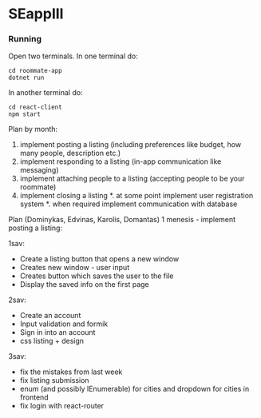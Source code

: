 # SEappIII

### Running

Open two terminals.
In one terminal do:
```
cd roommate-app
dotnet run
```
In another terminal do:
```
cd react-client
npm start
```
Plan by month:
1. implement posting a listing (including preferences like budget, how many people, description etc.) 
2. implement responding to a listing (in-app communication like messaging) 
3. implement attaching people to a listing (accepting people to be your roommate) 
4. implement closing a listing *. at some point implement user registration system *. when required implement communication with database

Plan (Dominykas, Edvinas, Karolis, Domantas)
1 menesis - implement posting a listing:

1sav:
- Create a listing button that opens a new window
- Creates new window - user input
- Creates button which saves the user to the file
- Display the saved info on the first page

2sav:
- Create an account
- Input validation and formik
- Sign in into an account
- css listing + design

3sav:
- fix the mistakes from last week
- fix listing submission
- enum (and possibly IEnumerable) for cities and dropdown for cities in frontend
- fix login with react-router

